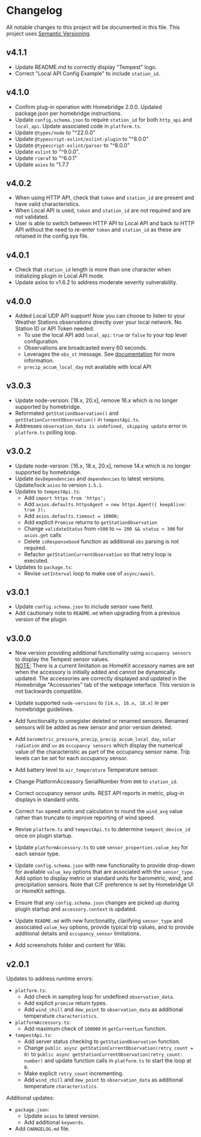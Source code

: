 # Changelog

All notable changes to this project will be documented in this file. This project uses [Semantic Versioning](https://semver.org/).

## v4.1.1
* Update README.md to correctly display "Tempest" logo.
* Correct "Local API Config Example" to include `station_id`. 

## v4.1.0
* Confirm plug-in operation with Homebridge 2.0.0. Updated package.json per homebridge instructions.
* Update `config.schema.json` to require `station_id` for both `http_api` and `local_api`. Update associated code in `platform.ts`.
* Update `@types/node` to "^22.0.0"
* Update `@typescript-eslint/eslint-plugin` to "^8.0.0"
* Update `@typescript-eslint/parser` to "^8.0.0"
* Update `eslint` to "^9.0.0".
* Update `rimraf` to "^6.0.1"
* Update `axios` to "1.7.7

## v4.0.2
* When using HTTP API, check that `token` and `station_id` are present and have valid characteristics.
* When Local API is used, `token` and `station_id` are not required and are not validated. 
* User is able to switch between HTTP API to Local API and back to HTTP API without the need to re-enter `token` and `station_id` as these are retained in the config.sys file.

## v4.0.1
* Check that `station_id` length is more than one character when initializing plugin in Local API mode.
* Update axios to v1.6.2 to address moderate severity vulnerability.

## v4.0.0
* Added Local UDP API support! Now you can choose to listen to your Weather Stations observations directly over your local network. No Station ID or API Token needed. 
    * To use the local API add `local_api`: `true` or `false` to your top level configuration. 
    * Observations are broadcasted every 60 seconds. 
    * Leverages the `obs_st` message. See [documentation](https://weatherflow.github.io/Tempest/api/udp/v171/) for more information.
    * `precip_accum_local_day` not available with local API

## v3.0.3
* Update node-version: [18.x, 20.x], remove 16.x which is no longer supported by homebridge.
* Reformated `getStationObservation()` and `getStationCurrentObservation()` in `tempestApi.ts`.
* Addresses `observation_data is undefined, skipping update` error in `platform.ts` polling loop.

## v3.0.2
* Update node-version: [16.x, 18.x, 20.x], remove 14.x which is no longer supported by homebridge.
* Update `devDependencies` and `dependencies` to latest versions. Update/lock `axios` to version `1.5.1`.
* Updates to `tempestApi.ts`:
  * Add `import https from 'https';`
  * Add `axios.defaults.httpsAgent = new https.Agent({ keepAlive: true });`
  * Add `axios.defaults.timeout = 10000;`
  * Add explicit `Promise` returns to `getStationObservation`
  * Change `validateStatus` from `<500` to `>= 200 && status < 300` for `axios.get` calls
  * Delete `isResponseGood` function as additional `obs` parsing is not required.
  * Refactor `getStationCurrentObservation` so that retry loop is executed.
* Updates to `package.ts`:
  * Revise `setInterval` loop to make use of `async/await`.

## v3.0.1
* Update `config.schema.json` to include sensor `name` field.
* Add cautionary note to `README.md` when upgrading from a previous version of the plugin.

## v3.0.0
* New version providing additional functionality using `occupancy sensors` to display the Tempest sensor values. <br><u>NOTE:</u> There is a current limitation as HomeKit accessory names are set when the accessory is initially added and cannot be dynamically updated. The accessories are correctly displayed and updated in the Homebridge "Accessories" tab of the webpage interface. This version is not backwards compatible.

* Update supported `node-versions` to `[14.x, 16.x, 18.x]` in per homebridge guidelines.
* Add functionality to unregister deleted or renamed sensors. Renamed sensors will be added as new sensor and prior version deleted.

* Add `barometric_pressure`, `precip`, `precip_accum_local_day`, `solar radiation` and `uv` as `occupancy sensors` which display the numerical value of the characteristic as part of the occupancy sensor name. Trip levels can be set for each occupancy sensor.
* Add battery level to `air_temperature` Temperature sensor.
* Change PlatformAccessory SerialNumber from `000` to `station_id`.
* Correct occupancy sensor units. REST API reports in metric, plug-in displays in standard units.
* Correct `fan` speed units and calculation to round the `wind_avg` value rather than truncate to improve reporting of wind speed.
* Revise `platform.ts` and `tempestApi.ts` to determine `tempest_device_id` once on plugin startup.
* Update `platformAccessory.ts` to use `sensor_properties.value_key` for each sensor type.

* Update `config.schema.json` with new functionality to provide drop-down for available `value_key` options that are associated with the `sensor_type`. Add option to display metric or standard units for barometric, wind, and precipitation sensors. Note that C/F preference is set by Homebridge UI or HomeKit settings.
* Ensure that any `config.schema.json` changes are picked up during plugin startup and `accessory.context` is updated.

* Update `README.md` with new functionality, clarifying `sensor_type` and associated `value_key` options, provide typical trip values, and to provide additional details and `occupancy_sensor` limitations.

* Add screenshots folder and content for Wiki.

## v2.0.1
Updates to address runtime errors:
* `platform.ts`:
  * Add check in sampling loop for undefined `observation_data`.
  * Add explicit `promise` return types.
  * Add `wind_chill` and `dew_point` to `observation_data` as additional temperature `characteristics`.
* `platformAccessory.ts`:
  * Add maximum check of `100000` in `getCurrentLux` function.
* `tempestApi.ts`:
  * Add server status checking to `getStationObservation` function.
  * Change `public async getStationCurrentObservation(retry_count = 0)` to `public async getStationCurrentObservation(retry_count: number)` and update function calls in `platform.ts` to start the loop at `0`.
  * Make explicit `retry_count` incrementing.
  * Add `wind_chill` and `dew_point` to `observation_data` as additional temperature `characteristics`.

Additional updates:
* `package.json`:
  * Update `axios` to latest version.
  * Add additional `keywords`.
* Add `CHANGELOG.md` file.
